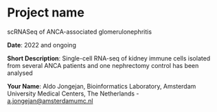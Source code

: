 # Project name 
scRNASeq of ANCA-associated glomerulonephritis

**Date**:
2022 and ongoing

**Short Description**:
Single-cell RNA-seq of kidney immune cells isolated from several ANCA patients and one nephrectomy control has been analysed

**Your Name**:
Aldo Jongejan, Bioinformatics Laboratory, Amsterdam University Medical Centers, The Netherlands - a.jongejan@amsterdamumc.nl
